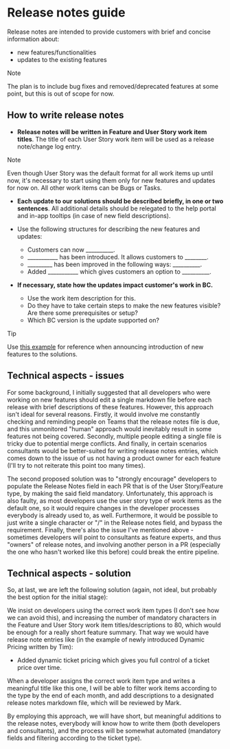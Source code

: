 # Release notes guide

Release notes are intended to provide customers with brief and concise information about:

- new features/functionalities
- updates to the existing features

> [!Note]
> The plan is to include bug fixes and removed/deprecated features at some point, but this is out of scope for now.

## How to write release notes

- **Release notes will be written in Feature and User Story work item titles**. The title of each User Story work item will be used as a release note/change log entry. 

> [!Note]
> Even though User Story was the default format for all work items up until now, it's necessary to start using them only for new features and updates for now on. All other work items can be Bugs or Tasks.

- **Each update to our solutions should be described briefly, in one or two sentences**. All additional details should be relegated to the help portal and in-app tooltips (in case of new field descriptions).

- Use the following structures for describing the new features and updates:
  - Customers can now __________.
  - ___________ has been introduced. It allows customers to ________.
  - _________ has been improved in the following ways: __________.
  - Added ___________ which gives customers an option to __________.

- **If necessary, state how the updates impact customer's work in BC.**
  - Use the work item description for this.
  - Do they have to take certain steps to make the new features visible? Are there some prerequisites or setup?
  - Which BC version is the update supported on?

> [!Tip]
> Use [this example](https://keepachangelog.com/en/1.0.0/) for reference when announcing introduction of new features to the solutions.

## Technical aspects - issues

For some background, I initially suggested that all developers who were working on new features should edit a single markdown file before each release with brief descriptions of these features. However, this approach isn't ideal for several reasons. Firstly, it would involve me constantly checking and reminding people on Teams that the release notes file is due, and this unmonitored "human" approach would inevitably result in some features not being covered. Secondly, multiple people editing a single file is tricky due to potential merge conflicts. And finally, in certain scenarios consultants would be better-suited for writing release notes entries, which comes down to the issue of us not having a product owner for each feature (I'll try to not reiterate this point too many times).

The second proposed solution was to "strongly encourage" developers to populate the Release Notes field in each PR that is of the User Story/Feature type, by making the said field mandatory. Unfortunately, this approach is also faulty, as most developers use the user story type of work items as the default one, so it would require changes in the developer processes everybody is already used to, as well. Furthermore, it would be possible to just write a single character or "/" in the Release notes field, and bypass the requirement. Finally, there's also the issue I've mentioned above - sometimes developers will point to consultants as feature experts, and thus "owners" of release notes, and involving another person in a PR (especially the one who hasn't worked like this before) could break the entire pipeline. 

## Technical aspects - solution

So, at last, we are left the following solution (again, not ideal, but probably the best option for the initial stage):

We insist on developers using the correct work item types (I don't see how we can avoid this), and increasing the number of mandatory characters in the Feature and User Story work item titles/descriptions to 80, which would be enough for a really short feature summary. That way we would have release note entries like (in the example of newly introduced Dynamic Pricing written by Tim):

- Added dynamic ticket pricing which gives you full control of a ticket price over time.

When a developer assigns the correct work item type and writes a meaningful title like this one, I will be able to filter work items according to the type by the end of each month, and add descriptions to a designated release notes markdown file, which will be reviewed by Mark.

By employing this approach, we will have short, but meaningful additions to the release notes, everybody will know how to write them (both developers and consultants), and the process will be somewhat automated (mandatory fields and filtering according to the ticket type).